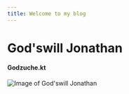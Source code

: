 ```yaml
---
title: Welcome to my blog
---
```


# God'swill Jonathan
#### Godzuche.kt
![Image of God'swill Jonathan](https://avatars.githubusercontent.com/u/81016000?s=400&u=e4096586ca2a9bfe2836596d11f84f2bb7df3723&v=4)
